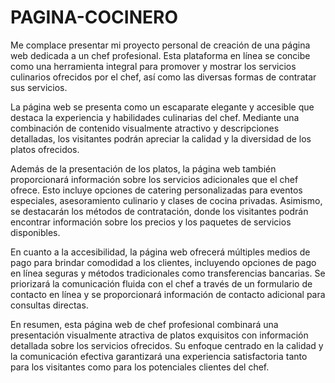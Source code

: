 # PAGINA-COCINERO
Me complace presentar mi proyecto personal de creación de una página web dedicada a un chef profesional. Esta plataforma en línea se concibe como una herramienta integral para promover y mostrar los servicios culinarios ofrecidos por el chef, así como las diversas formas de contratar sus servicios.

La página web se presenta como un escaparate elegante y accesible que destaca la experiencia y habilidades culinarias del chef. Mediante una combinación de contenido visualmente atractivo y descripciones detalladas, los visitantes podrán apreciar la calidad y la diversidad de los platos ofrecidos.

Además de la presentación de los platos, la página web también proporcionará información sobre los servicios adicionales que el chef ofrece. Esto incluye opciones de catering personalizadas para eventos especiales, asesoramiento culinario y clases de cocina privadas. Asimismo, se destacarán los métodos de contratación, donde los visitantes podrán encontrar información sobre los precios y los paquetes de servicios disponibles.

En cuanto a la accesibilidad, la página web ofrecerá múltiples medios de pago para brindar comodidad a los clientes, incluyendo opciones de pago en línea seguras y métodos tradicionales como transferencias bancarias. Se priorizará la comunicación fluida con el chef a través de un formulario de contacto en línea y se proporcionará información de contacto adicional para consultas directas.

En resumen, esta página web de chef profesional combinará una presentación visualmente atractiva de platos exquisitos con información detallada sobre los servicios ofrecidos. Su enfoque centrado en la calidad y la comunicación efectiva garantizará una experiencia satisfactoria tanto para los visitantes como para los potenciales clientes del chef.

